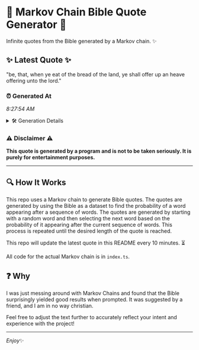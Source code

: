 # 📖 Markov Chain Bible Quote Generator 📖

Infinite quotes from the Bible generated by a Markov chain. ✨

## ✨ Latest Quote ✨
"be, that, when ye eat of the bread of the land, ye shall offer up an heave offering unto the lord."

### ⏰ Generated At
*8:27:54 AM*

<details>
    <summary>🛠️ Generation Details</summary>
    <p>
        <strong>🌱 Seed:</strong> be,<br>
        <strong>🔄 Iterations:</strong> 20<br>
        <strong>📜 Context History:</strong><br>[ be, ]: that,<br>[ be,, that, ]: when<br>[ be,, that,, when ]: ye<br>[ be,, that,, when, ye ]: eat<br>[ be,, that,, when, ye, eat ]: of<br>[ be,, that,, when, ye, eat, of ]: the<br>[ that,, when, ye, eat, of, the ]: bread<br>[ when, ye, eat, of, the, bread ]: of<br>[ ye, eat, of, the, bread, of ]: the<br>[ eat, of, the, bread, of, the ]: land,<br>[ of, the, bread, of, the, land, ]: ye<br>[ the, bread, of, the, land,, ye ]: shall<br>[ bread, of, the, land,, ye, shall ]: offer<br>[ of, the, land,, ye, shall, offer ]: up<br>[ the, land,, ye, shall, offer, up ]: an<br>[ land,, ye, shall, offer, up, an ]: heave<br>[ ye, shall, offer, up, an, heave ]: offering<br>[ shall, offer, up, an, heave, offering ]: unto<br>[ offer, up, an, heave, offering, unto ]: the<br>[ up, an, heave, offering, unto, the ]: lord.<br>
    </p>
</details>

### ⚠️ Disclaimer ⚠️
**This quote is generated by a program and is not to be taken seriously. It is purely for entertainment purposes.**

---

## 🔍 How It Works

This repo uses a Markov chain to generate Bible quotes. The quotes are generated by using the Bible as a dataset to find the probability of a word appearing after a sequence of words. The quotes are generated by starting with a random word and then selecting the next word based on the probability of it appearing after the current sequence of words. This process is repeated until the desired length of the quote is reached.

This repo will update the latest quote in this README every 10 minutes. ⏳

All code for the actual Markov chain is in `index.ts`.

## ❓ Why

I was just messing around with Markov Chains and found that the Bible surprisingly yielded good results when prompted. 
It was suggested by a friend, and I am in no way christian.

Feel free to adjust the text further to accurately reflect your intent and experience with the project!

---

*Enjoy*✨

